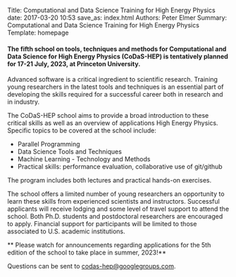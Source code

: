 Title: Computational and Data Science Training for High Energy Physics
date: 2017-03-20 10:53
save_as: index.html
Authors: Peter Elmer
Summary: Computational and Data Science Training for High Energy Physics
Template: homepage

#### The fifth school on tools, techniques and methods for Computational and Data Science for High Energy Physics (CoDaS-HEP) is tentatively planned for 17-21 July, 2023, at Princeton University. 

Advanced software is a critical ingredient to scientific research. Training young researchers in the latest tools and techniques is an essential part of developing the skills required for a successful career both in research and in industry.

The CoDaS-HEP school aims to provide a broad introduction to these critical skills as well as an overview of applications High Energy Physics. Specific topics to be covered at the school include:

  * Parallel Programming 
  * Data Science Tools and Techniques
  * Machine Learning - Technology and Methods
  * Practical skills: performance evaluation, collaborative use of git/github

The program includes both lectures and practical hands-on exercises.

The school offers a limited number of young researchers an opportunity to learn these skills from experienced scientists and instructors. Successful applicants will receive lodging and some level of travel support to attend the school. Both Ph.D. students and postdoctoral researchers are encouraged to apply. Financial support for participants will be limited to those associated to U.S. academic institutions.

** Please watch for announcements regarding applications for the 5th edition of the school to take place in summer, 2023!**

<!--
The CoDaS-HEP 2022 school will take place at the [Princeton Center for Theoretical Science (PCTS)](https://pcts.princeton.edu/about) in Jadwin Hall on the Princeton University campus.

**18 Apr 2022: Applications for the CoDaS-HEP 2022 school are now being accepted. Please use this [Google Form](https://docs.google.com/forms/d/1NHzl6J-3pmCk4dGjcw593NKlic4o5yL-FkrEQFlv_dk/edit) to apply. The deadline for application is 6 May, 2022. Applicants will be notified regarding acceptance and available travel support by 15 May.**
-->

Questions can be sent to [codas-hep@googlegroups.com](codas-hep@googlegroups.com).
